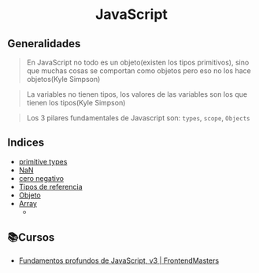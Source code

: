 <h1 align="center">JavaScript</>

## Generalidades

> En JavaScript no todo es un objeto(existen los tipos primitivos), sino que muchas cosas se comportan como objetos pero eso no los hace objetos(Kyle Simpson)

> La variables no tienen tipos, los valores de las variables son los que tienen los tipos(Kyle Simpson)

> Los 3 pilares fundamentales de Javascript son: `types`, `scope`, `Objects`

## Indices

- [primitive types](primitive%20types/index.js)
- [NaN](NaN.js)
- [cero negativo](NegativeCero.js)
- [Tipos de referencia](tipoReferencia.js)
- [Objeto](Objetos.js)
- [Array](array.js)
  - []()

## 📚Cursos
- [Fundamentos profundos de JavaScript, v3 | FrontendMasters](https://frontendmasters.com/courses/deep-javascript-v3/)
